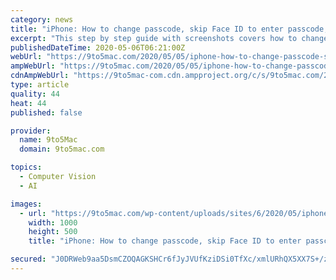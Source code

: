 ```yaml
---
category: news
title: "iPhone: How to change passcode, skip Face ID to enter passcode, more"
excerpt: "This step by step guide with screenshots covers how to change your iPhone passcode, skip Face ID to enter passcode, and change auto-lock settings."
publishedDateTime: 2020-05-06T06:21:00Z
webUrl: "https://9to5mac.com/2020/05/05/iphone-how-to-change-passcode-skip-face-id-to-enter-passcode-more/"
ampWebUrl: "https://9to5mac.com/2020/05/05/iphone-how-to-change-passcode-skip-face-id-to-enter-passcode-more/amp/"
cdnAmpWebUrl: "https://9to5mac-com.cdn.ampproject.org/c/s/9to5mac.com/2020/05/05/iphone-how-to-change-passcode-skip-face-id-to-enter-passcode-more/amp/"
type: article
quality: 44
heat: 44
published: false

provider:
  name: 9to5Mac
  domain: 9to5mac.com

topics:
  - Computer Vision
  - AI

images:
  - url: "https://9to5mac.com/wp-content/uploads/sites/6/2020/05/iphone-how-to-change-passcode-skip-face-id-walkthrough.jpg?quality=82&strip=all&w=1000"
    width: 1000
    height: 500
    title: "iPhone: How to change passcode, skip Face ID to enter passcode, more"

secured: "J0DRWeb9aa5DsmCZOQAGKSHCr6fJyJVUfKziDSi0TfXc/xmlURhQX5XX7S+/zQyMyIkgw7/RCaF+KYA2MB5c2fW0BqOT3bsitiVfkFhmDeRxY/S0neTJOLrQJmsZpF9Gf2W1zc5AWwbynkldQXJS03Mr1vGAe259MzLLUG7sD4MYeNWXr9rzP99IL2UY/wVJZnHhOmCnKQmYfXluq4HpnAyYekbjKVpexJTVtJDsonGQ24ulB/9djwns2/cdjrp1MMfuXRo0jTzYoTGaTa6FXKuCAnlne/qMomT2SMub7lINP+zxyjVeewVBf3Q6/VFO;G5V04BdOiNuFsx5ztBPlow=="
---
```


